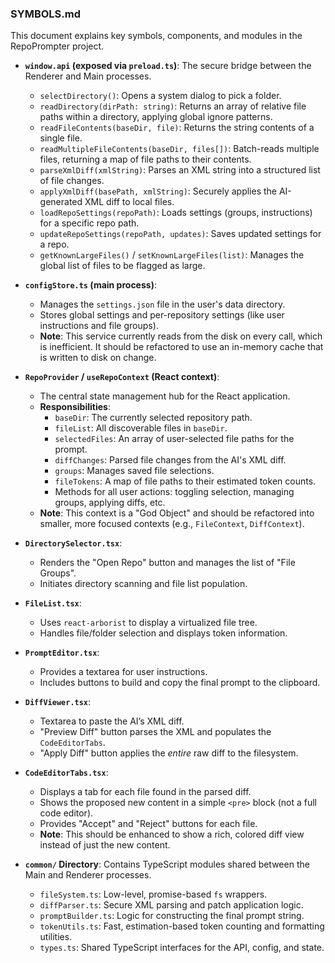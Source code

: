 ### SYMBOLS.md

This document explains key symbols, components, and modules in the RepoPrompter project.

-   **`window.api` (exposed via `preload.ts`)**: The secure bridge between the Renderer and Main processes.
    -   `selectDirectory()`: Opens a system dialog to pick a folder.
    -   `readDirectory(dirPath: string)`: Returns an array of relative file paths within a directory, applying global ignore patterns.
    -   `readFileContents(baseDir, file)`: Returns the string contents of a single file.
    -   `readMultipleFileContents(baseDir, files[])`: Batch-reads multiple files, returning a map of file paths to their contents.
    -   `parseXmlDiff(xmlString)`: Parses an XML string into a structured list of file changes.
    -   `applyXmlDiff(basePath, xmlString)`: Securely applies the AI-generated XML diff to local files.
    -   `loadRepoSettings(repoPath)`: Loads settings (groups, instructions) for a specific repo path.
    -   `updateRepoSettings(repoPath, updates)`: Saves updated settings for a repo.
    -   `getKnownLargeFiles()` / `setKnownLargeFiles(list)`: Manages the global list of files to be flagged as large.

-   **`configStore.ts` (main process)**:
    -   Manages the `settings.json` file in the user's data directory.
    -   Stores global settings and per-repository settings (like user instructions and file groups).
    -   **Note**: This service currently reads from the disk on every call, which is inefficient. It should be refactored to use an in-memory cache that is written to disk on change.

-   **`RepoProvider` / `useRepoContext` (React context)**:
    -   The central state management hub for the React application.
    -   **Responsibilities**:
        -   `baseDir`: The currently selected repository path.
        -   `fileList`: All discoverable files in `baseDir`.
        -   `selectedFiles`: An array of user-selected file paths for the prompt.
        -   `diffChanges`: Parsed file changes from the AI's XML diff.
        -   `groups`: Manages saved file selections.
        -   `fileTokens`: A map of file paths to their estimated token counts.
        -   Methods for all user actions: toggling selection, managing groups, applying diffs, etc.
    -   **Note**: This context is a "God Object" and should be refactored into smaller, more focused contexts (e.g., `FileContext`, `DiffContext`).

-   **`DirectorySelector.tsx`**:
    -   Renders the "Open Repo" button and manages the list of "File Groups".
    -   Initiates directory scanning and file list population.

-   **`FileList.tsx`**:
    -   Uses `react-arborist` to display a virtualized file tree.
    -   Handles file/folder selection and displays token information.

-   **`PromptEditor.tsx`**:
    -   Provides a textarea for user instructions.
    -   Includes buttons to build and copy the final prompt to the clipboard.

-   **`DiffViewer.tsx`**:
    -   Textarea to paste the AI’s XML diff.
    -   "Preview Diff" button parses the XML and populates the `CodeEditorTabs`.
    -   "Apply Diff" button applies the *entire* raw diff to the filesystem.

-   **`CodeEditorTabs.tsx`**:
    -   Displays a tab for each file found in the parsed diff.
    -   Shows the proposed new content in a simple `<pre>` block (not a full code editor).
    -   Provides "Accept" and "Reject" buttons for each file.
    -   **Note**: This should be enhanced to show a rich, colored diff view instead of just the new content.

-   **`common/` Directory**: Contains TypeScript modules shared between the Main and Renderer processes.
    -   `fileSystem.ts`: Low-level, promise-based `fs` wrappers.
    -   `diffParser.ts`: Secure XML parsing and patch application logic.
    -   `promptBuilder.ts`: Logic for constructing the final prompt string.
    -   `tokenUtils.ts`: Fast, estimation-based token counting and formatting utilities.
    -   `types.ts`: Shared TypeScript interfaces for the API, config, and state.